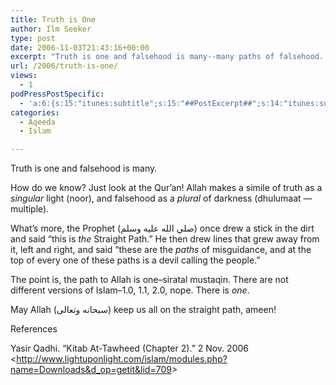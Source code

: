 ```yaml
---
title: Truth is One
author: Ilm Seeker
type: post
date: 2006-11-03T21:43:16+00:00
excerpt: "Truth is one and falsehood is many--many paths of falsehood. Proof from the Qur'an and sunnah: noor, thulumaat, and The Straight Path. Islam 1.0"
url: /2006/truth-is-one/
views:
  - 1
podPressPostSpecific:
  - 'a:6:{s:15:"itunes:subtitle";s:15:"##PostExcerpt##";s:14:"itunes:summary";s:15:"##PostExcerpt##";s:15:"itunes:keywords";s:17:"##WordPressCats##";s:13:"itunes:author";s:10:"##Global##";s:15:"itunes:explicit";s:2:"No";s:12:"itunes:block";s:2:"No";}'
categories:
  - Aqeeda
  - Islam

---
```

<p class="gem">
  Truth is one and falsehood is many.
</p>

How do we know? Just look at the Qur&#8217;an! Allah makes a simile of truth as a _singular_ light (noor), and falsehood as a _plural_ of darkness (dhulumaat &#8212; multiple).

What&#8217;s more, the Prophet (صلي الله عليه وسلم) once drew a stick in the dirt and said &#8220;this is _the_ Straight Path.&#8221; He then drew lines that grew away from it, left and right, and said &#8220;these are the _paths_ of misguidance, and at the top of every one of these paths is a devil calling the people.&#8221;

The point is, the path to Allah is one&#8211;siratal mustaqin. There are not different versions of Islam&#8211;1.0, 1.1, 2.0, nope. There is _one_.

May Allah (سبحانه وتعالى) keep us all on the straight path, ameen!

<div id="referencesTitle">
  References
</div>

<p class="reference">
  Yasir Qadhi. “Kitab At-Tawheed (Chapter 2).” 2 Nov. 2006 <<a href="http://www.lightuponlight.com/islam/modules.php?name=Downloads&#038;d_op=getit&#038;lid=709">http://www.lightuponlight.com/islam/modules.php?name=Downloads&d_op=getit&lid=709</a>>
</p>